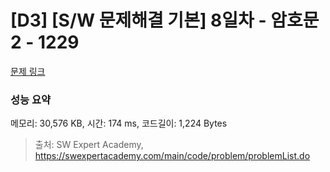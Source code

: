 # [D3] [S/W 문제해결 기본] 8일차 - 암호문2 - 1229 

[문제 링크](https://swexpertacademy.com/main/code/problem/problemDetail.do?contestProbId=AV14yIsqAHYCFAYD) 

### 성능 요약

메모리: 30,576 KB, 시간: 174 ms, 코드길이: 1,224 Bytes



> 출처: SW Expert Academy, https://swexpertacademy.com/main/code/problem/problemList.do